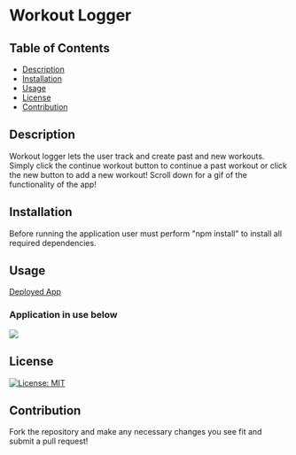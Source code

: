 # Workout Logger

## Table of Contents

- [Description](#description)
- [Installation](#installation)
- [Usage](#Usage)
- [License](#License)
- [Contribution](#Contribution)

## Description
Workout logger lets the user track and create past and new workouts. Simply click the continue workout button to continue a past workout or click the new button to add a new workout! Scroll down for a gif of the functionality of the app!

## Installation

Before running the application user must perform "npm install" to install all required dependencies.

## Usage
[Deployed App]()
### Application in use below
![](/public/assets/img/App-Gif.gif)

## License

[![License: MIT](https://img.shields.io/badge/License-MIT-yellow.svg)](https://opensource.org/licenses/MIT)

## Contribution

Fork the repository and make any necessary changes you see fit and submit a pull request!

